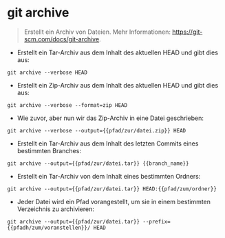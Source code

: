 # git archive

> Erstellt ein Archiv von Dateien.
> Mehr Informationen: <https://git-scm.com/docs/git-archive>.

- Erstellt ein Tar-Archiv aus dem Inhalt des aktuellen HEAD und gibt dies aus:

`git archive --verbose HEAD`

- Erstellt ein Zip-Archiv aus dem Inhalt des aktuellen HEAD und gibt dies aus:

`git archive --verbose --format=zip HEAD`

- Wie zuvor, aber nun wir das Zip-Archiv in eine Datei geschrieben:

`git archive --verbose --output={{pfad/zur/datei.zip}} HEAD`

- Erstellt ein Tar-Archiv aus dem Inhalt des letzten Commits eines bestimmten Branches:

`git archive --output={{pfad/zur/datei.tar}} {{branch_name}}`

- Erstellt ein Tar-Archiv von dem Inhalt eines bestimmten Ordners:

`git archive --output={{pfad/zur/datei.tar}} HEAD:{{pfad/zum/ordner}}`

- Jeder Datei wird ein Pfad vorangestellt, um sie in einem bestimmten Verzeichnis zu archivieren:

`git archive --output={{pfad/zur/datei.tar}} --prefix={{pfadh/zum/voranstellen}}/ HEAD`

